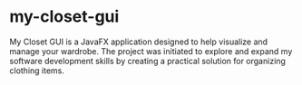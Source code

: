 # my-closet-gui
My Closet GUI is a JavaFX application designed to help visualize and manage your wardrobe. The project was initiated to explore and expand my software development skills by creating a practical solution for organizing clothing items.
